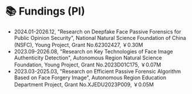 # 📚‍ Fundings (PI)
- 2024.01-2026.12, "Research on Deepfake Face Passive Forensics for Public Opinion Security", National Natural Science Foundation of China (NSFC), Young Project, Grant No.62302427, ￥0.30M
- 2023.09-2026.08, "Research on Key Technologies of Face Image Authenticity Detection", Autonomous Region Natural Science Foundation, Young Project, Grant No.2023D01C175, ￥0.07M
- 2023.03-2025.03, "Research on Efficient Passive Forensic Algorithm Based on Face Forgery Image", Autonomous Region Education Department Project, Grant No.XJEDU2023P009, ￥0.05M
